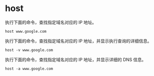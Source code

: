 # host

执行下面的命令，查找指定域名对应的 IP 地址。

```
host www.google.com
```

执行下面的命令，查找指定域名对应的 IP 地址，并显示执行查询的详细信息。

```
host -v www.google.com
```

执行下面的命令，查找指定域名对应的 IP 地址，并显示详细的 DNS 信息。

```
host -a www.google.com
```

